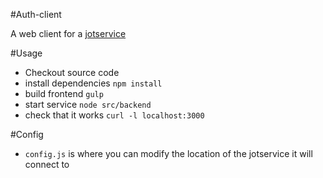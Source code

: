 #Auth-client

A web client for a [jotservice](github.com/ebuckley/jotservice)

#Usage

- Checkout source code
- install dependencies `npm install`
- build frontend `gulp`
- start service `node src/backend`
- check that it works `curl -l localhost:3000`

#Config

- `config.js` is where you can modify the location of the jotservice it will connect to
